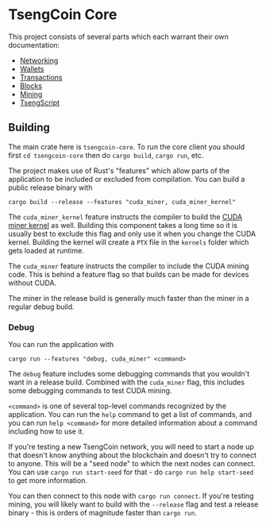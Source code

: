 # TsengCoin Core

This project consists of several parts which each warrant their own documentation:

- [Networking](./docs/Networking.md)
- [Wallets](./docs/Wallets.md)
- [Transactions](./docs/Transactions.md)
- [Blocks](./docs/Blocks.md)
- [Mining](./docs/Mining.md)
- [TsengScript](./docs/TsengScript.md)

## Building

The main crate here is `tsengcoin-core`. To run the core client you should first `cd tsengcoin-core` then do `cargo build`, `cargo run`, etc.

The project makes use of Rust's "features" which allow parts of the application to be included or excluded from compilation. You can build a public release binary with

```
cargo build --release --features "cuda_miner, cuda_miner_kernel"
```

The `cuda_miner_kernel` feature instructs the compiler to build the [CUDA miner kernel](../cuda-miner/README.md) as well. Building this component takes a long time so it is usually best to exclude this flag and only use it when you change the CUDA kernel. Building the kernel will create a `PTX` file in the `kernels` folder which gets loaded at runtime.

The `cuda_miner` feature instructs the compiler to include the CUDA mining code. This is behind a feature flag so that builds can be made for devices without CUDA.

The miner in the release build is generally much faster than the miner in a regular debug build.

### Debug

You can run the application with

```
cargo run --features "debug, cuda_miner" <command>
```

The `debug` feature includes some debugging commands that you wouldn't want in a release build. Combined with the `cuda_miner` flag, this includes some debugging commands to test CUDA mining.

`<command>` is one of several top-level commands recognized by the application. You can run the `help` command to get a list of commands, and you can run `help <command>` for more detailed information about a command including how to use it.

If you're testing a new TsengCoin network, you will need to start a node up that doesn't know anything about the blockchain and doesn't try to connect to anyone. This will be a "seed node" to which the next nodes can connect. You can use `cargo run start-seed` for that - do `cargo run help start-seed` to get more information.

You can then connect to this node with `cargo run connect`. If you're testing mining, you will likely want to build with the `--release` flag and test a release binary - this is orders of magnitude faster than `cargo run`.
